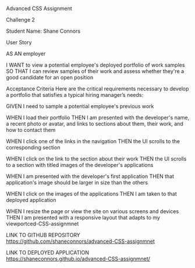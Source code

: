 Advanced CSS Assignment

Challenge 2

Student Name: Shane Connors

User Story

AS AN employer

I WANT to view a potential employee's deployed portfolio of work samples SO THAT I can review samples of their work and assess whether they're a good candidate for an open position

Acceptance Criteria Here are the critical requirements necessary to develop a portfolio that satisfies a typical hiring manager’s needs:

GIVEN I need to sample a potential employee's previous work

WHEN I load their portfolio
THEN I am presented with the developer's name, a recent photo or avatar, and links to sections about them, their work, and how to contact them

WHEN I click one of the links in the navigation
THEN the UI scrolls to the corresponding section

WHEN I click on the link to the section about their work
THEN the UI scrolls to a section with titled images of the developer's applications

WHEN I am presented with the developer's first application
THEN that application's image should be larger in size than the others

WHEN I click on the images of the applications
THEN I am taken to that deployed application

WHEN I resize the page or view the site on various screens and devices
THEN I am presented with a responsive layout that adapts to my viewportced-CSS-assignmnet

LINK TO GITHUB REPOSITORY
https://github.com/shaneconnors/advanced-CSS-assignmnet

LINK TO DEPLOYED APPLICATION
https://shaneconnors.github.io/advanced-CSS-assignmnet/
